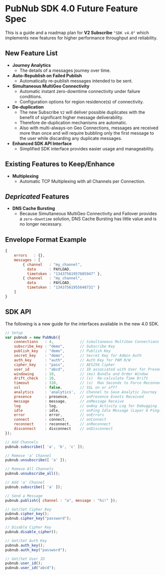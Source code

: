 # PubNub SDK 4.0 Future Feature Spec

This is a guide and a roadmap plan for **V2 Subscribe** `"SDK v4.0"`
which implements new features for higher performance
throughput and reliability.

## New Feature List

 - **Journey Analytics**
   - The details of a messages journey over time.
 - **Auto-Republish on Failed Publish**
   - Automatically re-publish messages intended to be sent.
 - **Simultaneous MultiGeo Connectivity**
   - Automatic instant zero-downtime connectivity under failure conditions.
   - Configuration options for region residence(s) of connectivity.
 - **De-duplication**
   - The new Subscribe `V2` will deliver possible duplicates with the benefit
     of significant higher message deliverability.
   - Therefore de-duplication mechanisms are automatic.
   - Also with multi-always-on Geo Connections, messages are received more than
     once and will require bubbling only the first message to the user while
     discarding any duplicate messages.
 - **Enhanced SDK API Interface**
   - Simplified SDK interface provides easier usage and manageability.

## Existing Features to Keep/Enhance

 - **Multiplexing**
   - Automatic TCP Multiplexing with all Channels per Connection.

## *Depricated* Features

 - **DNS Cache Bursting**
   - Because Simultaneous MultiGeo Connectivity and Failover
     provides a `zero-downtime` solution, DNS Cache Bursting
     has little value and is no longer necessary.

## Envelope Format Example

```javascript
{
    errors   : {},
    messages : [
        { channel   : "my_channel",
          data      : PAYLOAD,
          timetoken : "13437561957685947" },
        { channel   : "my_channel",
          data      : PAYLOAD,
          timetoken : "13437561955648731" }
    ]
}
```

## SDK API

The following is a new guide for the interfaces available
in the new 4.0 SDK.

```javascript
// Setup
var pubnub = new PubNub({
    connections   : 4,            // Simultaneous MultiGeo Connections
    subscribe_key : "demo",       // Subscribe Key
    publish_key   : "demo",       // Publish Key
    secret_key    : "demo",       // Secret Key for Admin Auth
    auth_key      : "auth",       // Auth Key for PAM R/W
    cipher_key    : "pass",       // AES256 Cipher
    user_id       : "abcd",       // ID associated with User for Presence
    windowing     : 10,           // (ms) Bundle and Order Window
    drift_check   : 10,           // (s)  Re-calculate Time Drift
    timeout       : 310,          // (s)  Max Seconds to Force Reconnect
    ssl           : false,        // SSL on or off?
    analytics     : 'analytics',  // Channel to Save Analytic Journey
    presence      : presence,     // onPresence Events Received
    message       : message,      // onMessage Receive
    log           : log,          // onAny Activity Log for Debugging
    idle          : idle,         // onPing Idle Message (Layer 8 Pings)
    error         : error,        // onErrors
    connect       : connect,      // onConnect
    reconnect     : reconnect,    // onReconnect
    disconnect    : disconnect    // onDisconnect
});

// Add Channels
pubnub.subscribe([ 'a', 'b', 'c' ]);

// Remove 'a' Channel
pubnub.unsubscribe([ 'a' ]);

// Remove All Channels
pubnub.unsubscribe_all();

// Add 'a' Channel
pubnub.subscribe([ 'a' ]);

// Send a Message
pubnub.publish({ channel : "a", message : "hi!" });

// Get/Set Cipher Key
pubnub.cipher_key();
pubnub.cipher_key("password");

// Disable Cipher Key
pubnub.disable_cipher();

// Get/Set Auth Key
pubnub.auth_key();
pubnub.auth_key("password");

// Get/Set User ID
pubnub.user_id();
pubnub.user_id("abcd");


```
